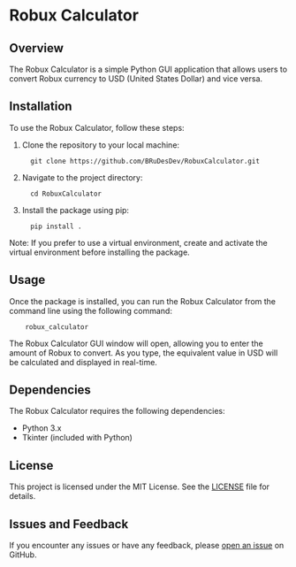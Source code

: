 # Robux Calculator

## Overview
The Robux Calculator is a simple Python GUI application that allows users to convert Robux currency to USD (United States Dollar) and vice versa.

## Installation
To use the Robux Calculator, follow these steps:

1. Clone the repository to your local machine:
   
         git clone https://github.com/BRuDesDev/RobuxCalculator.git
   
2. Navigate to the project directory:

         cd RobuxCalculator

4. Install the package using pip:

         pip install .


Note: If you prefer to use a virtual environment, create and activate the virtual environment before installing the package.

## Usage
Once the package is installed, you can run the Robux Calculator from the command line using the following command:
        
        robux_calculator

The Robux Calculator GUI window will open, allowing you to enter the amount of Robux to convert. As you type, the equivalent value in USD will be calculated and displayed in real-time.

## Dependencies
The Robux Calculator requires the following dependencies:
- Python 3.x
- Tkinter (included with Python)

## License
This project is licensed under the MIT License. See the [LICENSE](LICENSE) file for details.

## Issues and Feedback
If you encounter any issues or have any feedback, please [open an issue](https://github.com/your_username/robux-calculator/issues) on GitHub.
